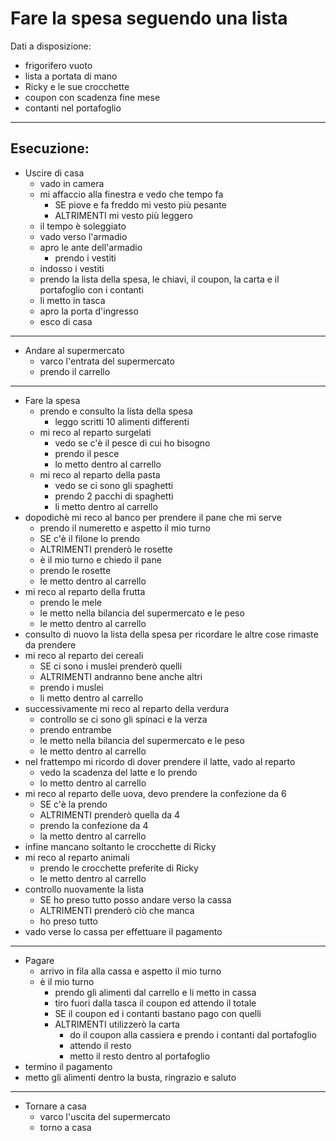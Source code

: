 # Fare la spesa seguendo una lista

Dati a disposizione:
- frigorifero vuoto
- lista a portata di mano
- Ricky e le sue crocchette
- coupon con scadenza fine mese
- contanti nel portafoglio
---

## Esecuzione:

- Uscire di casa
  - vado in camera
  - mi affaccio alla finestra e vedo che tempo fa
     - SE piove e fa freddo mi vesto più pesante
     - ALTRIMENTI mi vesto più leggero
  - il tempo è soleggiato
  - vado verso l'armadio
  - apro le ante dell'armadio
    - prendo i vestiti
  - indosso i vestiti
  - prendo la lista della spesa, le chiavi, il coupon, la carta e il portafoglio con i contanti
  - li metto in tasca
  - apro la porta d'ingresso
  - esco di casa
---
- Andare al supermercato
  - varco l'entrata del supermercato
  - prendo il carrello
---
- Fare la spesa
  - prendo e consulto la lista della spesa
    - leggo scritti 10 alimenti differenti
  - mi reco al reparto surgelati
    - vedo se c'è il pesce di cui ho bisogno
    - prendo il pesce
    - lo metto dentro al carrello
  - mi reco al reparto della pasta
    - vedo se ci sono gli spaghetti
    - prendo 2 pacchi di spaghetti
    - li metto dentro al carrello
 - dopodichè mi reco al banco per prendere il pane che mi serve
   - prendo il numeretto e aspetto il mio turno
   - SE c'è il filone lo prendo
   - ALTRIMENTI prenderò le rosette
   - è il mio turno e chiedo il pane
   - prendo le rosette 
   - le metto dentro al carrello
 - mi reco al reparto della frutta
   - prendo le mele
   - le metto nella bilancia del supermercato e le peso
   - le metto dentro al carrello 
 - consulto di nuovo la lista della spesa per ricordare le altre cose rimaste da prendere
 - mi reco al reparto dei cereali
   - SE ci sono i muslei prenderò quelli
   - ALTRIMENTI andranno bene anche altri
   - prendo i muslei
   - li metto dentro al carrello
 - successivamente mi reco al reparto della verdura
   - controllo se ci sono gli spinaci e la verza
   - prendo entrambe
   - le metto nella bilancia del supermercato e le peso
   - le metto dentro al carrello
 - nel frattempo mi ricordo di dover prendere il latte, vado al reparto
   - vedo la scadenza del latte e lo prendo
   - lo metto dentro al carrello
 - mi reco al reparto delle uova, devo prendere la confezione da 6
   - SE c'è la prendo
   - ALTRIMENTI prenderò quella da 4
   - prendo la confezione da 4
   - la metto dentro al carrello
 - infine mancano soltanto le crocchette di Ricky
 - mi reco al reparto animali
   - prendo le crocchette preferite di Ricky
   - le metto dentro al carrello
 - controllo nuovamente la lista
   - SE ho preso tutto posso andare verso la cassa
   - ALTRIMENTI prenderò ciò che manca
   - ho preso tutto
- vado verse lo cassa per effettuare il pagamento
---
- Pagare
  - arrivo in fila alla cassa e aspetto il mio turno
  - è il mio turno
     - prendo gli alimenti dal carrello e li metto in cassa
     - tiro fuori dalla tasca il coupon ed attendo il totale
     - SE il coupon ed i contanti bastano pago con quelli
     - ALTRIMENTI utilizzerò la carta
       - do il coupon alla cassiera e prendo i contanti dal portafoglio
       - attendo il resto
       - metto il resto dentro al portafoglio
 - termino il pagamento
 - metto gli alimenti dentro la busta, ringrazio e saluto
 ---
- Tornare a casa
  - varco l'uscita del supermercato
  - torno a casa
